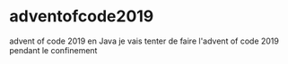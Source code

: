 # adventofcode2019
advent of code 2019 en Java
je vais tenter de faire l'advent of code 2019 pendant le confinement
